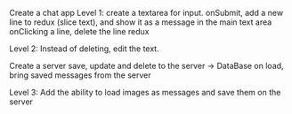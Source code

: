 Create a chat app
Level 1:
create a textarea for input.
onSubmit, add a new line to redux (slice text), and show it as a message in the main text area
onClicking a line, delete the line redux

Level 2:
Instead of deleting, edit the text.

Create a server
save, update and delete to the server -> DataBase
on load, bring saved messages from the server

Level 3:
Add the ability to load images as messages and save them on the server


